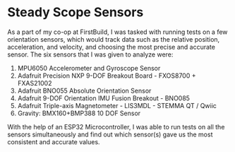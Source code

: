 # Steady Scope Sensors

As a part of my co-op at FirstBuild, I was tasked with running tests on a few orientation sensors, which would track data such as the relative position, acceleration, and velocity, and choosing the most precise and accurate sensor. The six sensors that I was given to analyze were:

1. MPU6050 Accelerometer and Gyroscope Sensor
2. Adafruit Precision NXP 9-DOF Breakout Board - FXOS8700 + FXAS21002
3. Adafruit BNO055 Absolute Orientation Sensor
4. Adafruit 9-DOF Orientation IMU Fusion Breakout - BNO085
5. Adafruit Triple-axis Magnetometer - LIS3MDL - STEMMA QT / Qwiic
6. Gravity: BMX160+BMP388 10 DOF Sensor

With the help of an ESP32 Microcontroller, I was able to run tests on all the sensors simultaneously and find out which sensor(s) gave us the most consistent and accurate values. 
